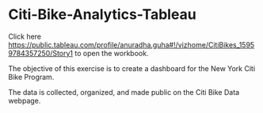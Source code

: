 # Citi-Bike-Analytics-Tableau

Click here https://public.tableau.com/profile/anuradha.guha#!/vizhome/CitiBikes_15959784357250/Story1 to open the workbook.

The objective of this exercise is to create a dashboard for the New York Citi Bike Program.

The data is collected, organized, and made public on the Citi Bike Data webpage.
